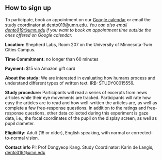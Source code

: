 ## How to sign up
To participate, book an appointment on our [Google calendar](https://calendar.google.com/calendar/appointments/schedules/AcZssZ30CgxGChj6Be182K555AdHln6tDm0Ov3lBFQ_hYmezyXc8cAes2hoy9INTtSJ7k1-P0w-QLoOg) or email the study coordinator at dento019@umn.edu. *You can also email dento019@umn.edu if you want to book an appointment time outside the ones offered on Google calendar.*

**Location:** Shepherd Labs, Room 207 on the University of Minnesota-Twin Cities Campus.

**Time Commitment:** no longer than 60 minutes

**Payment:** $15 via Amazon gift card

**About the study:** We are interested in evaluating how humans process and understand different types of written text.
IRB: STUDY00015556.

**Study procedure:** Participants will read a series of excerpts from news articles while their eye movements are tracked. Participants will rate how easy the articles are to read and how well-written the articles are, as well as complete a few free-response questions. In addition to the ratings and free-response questions, other data collected during this experiment is gaze data, i.e., the focal coordinates of the pupil on the display screen, as well as pupil diameter.

**Eligibility:** Adult (18 or older), English speaking, with normal or corrected-to-normal vision.

**Contact info** PI: Prof Dongyeop Kang. Study Coordinator: Karin de Langis, dento019@umn.edu
